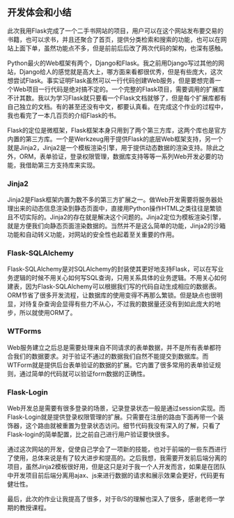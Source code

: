 ## 开发体会和小结

此次我用Flask完成了一个二手书网站的项目，用户可以在这个网站发布要交易的书籍，也可以求书，并且还聚合了首页，提供分类检索和搜索的功能，也可以在网站上面下单，虽然功能点不多，但是前前后后改了两次代码的架构，也深有感触。

Python最火的Web框架有两个，Django和Flask。我之前用Django写过其他的网站，Django给人的感觉就是高大上，哪方面来看都很优秀，但是有些庞大，这次想尝试Flask。事实证明Flask虽然可以一行代码创建Web服务，但是要想完善一个Web项目一行代码是绝对搞不定的。一个完整的Flask项目，需要调用的扩展库不计其数。我以为学习Flask就只要看一个Flask文档就够了，但是每个扩展库都有自己独立的文档。有的甚至还没有中文，都要认真看。在完成这个作业的过程中，我也看完了一本几百页的介绍Flask的书。

Flask的定位是微框架，Flask框架本身只用到了两个第三方库，这两个库也是官方内置的第三方库。一个是Werkzeug用于提供Flask的底层Web框架支持，另一个就是Jinja2，Jinja2是一个模板渲染引擎，用于提供动态数据的渲染支持。除此之外，ORM，表单验证，登录权限管理，数据库支持等等一系列Web开发必要的功能，我借助第三方支持库来实现。

### Jinja2

Jinja2是Flask框架内置为数不多的第三方扩展之一。做Web开发需要将服务器处理出来的动态信息渲染到静态页面中，直接用Python操作HTML之类往往是繁锁且不切实际的。Jinja2的存在就是解决这个问题的。Jinja2定位为模板渲染引擎，就是方便我们向静态页面渲染数据的。当然并不是这么简单的功能，Jinja2的沙箱功能和自动转义功能，对网站的安全性也起着至关重要的作用。

### Flask-SQLAlchemy

Flask-SQLAlchemy是对SQLAlchemy的封装使其更好地支持Flask，可以在写业务逻辑的时候不用关心如何写SQL查询，只用关系具体的业务逻辑。不用关心如何建表，因为Flask-SQLAlchemy可以根据我们写的代码自动生成相应的数据表。ORM节省了很多开发流程，让数据库的使用变得不再那么繁锁。但是缺点也很明显，对待复杂查询会显得有些力不从心，不过我的数据量还没有到如此庞大的地步，所以就使用ORM了。

### WTForms

Web服务建立之后总是需要处理来自不同请求的表单数据，并不是所有表单都符合我们的数据要求。对于验证不通过的数据我们自然不能提交到数据库。而WTForm就是提供后台表单验证的数据的扩展。它内置了很多常用的表单验证规则，通过简单的代码就可以验证form数据的正确性。

### Flask-Login

Web开发总是需要有很多登录的场景，记录登录状态一般是通过session实现。而Flask-Login就是提供登录权限管理的扩展。只需要在注册的路由下面再带一个装饰器，这个路由就被重置为登录状态访问。细节代码我没有深入的了解，只看了Flask-login的简单配置，比之前自己进行用户验证要快很多。

通过这次网站的开发，促使自己学会了一项新的技能，也对于前端的一些东西进行了使用，总体来说是有了较大进步和提高的。之后我想，我需要开发前后端分离的项目，虽然Jinja2模板很好用，但是这只是对于我一个人开发而言，如果是在团队中开发项目前后端分离用ajax、js来进行数据的请求和展示效果会更好，代码更有健壮性。

最后，此次的作业让我提高了很多，对于B/S的理解也深入了很多，感谢老师一学期的教授课程。